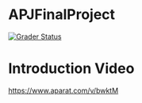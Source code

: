 # APJFinalProject

[![Grader Status](https://kntu-grader.herokuapp.com/minimal?repo=APJFinalProject-sananouri&id=9731003)](https://kntu-grader.herokuapp.com/minimal?repo=APJFinalProject-sananouri&id=9731003)



# Introduction Video


https://www.aparat.com/v/bwktM
